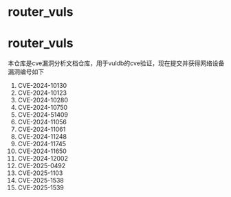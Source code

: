# router_vuls
# router_vuls
本仓库是cve漏洞分析文档仓库，用于vuldb的cve验证，现在提交并获得网络设备漏洞编号如下
1. CVE-2024-10130
2. CVE-2024-10123
3. CVE-2024-10280
4. CVE-2024-10750
5. CVE-2024-51409
6. CVE-2024-11056
7. CVE-2024-11061
8. CVE-2024-11248
9. CVE-2024-11745
10. CVE-2024-11650
11. CVE-2024-12002
12. CVE-2025-0492
13. CVE-2025-1103
14. CVE-2025-1538
15. CVE-2025-1539
